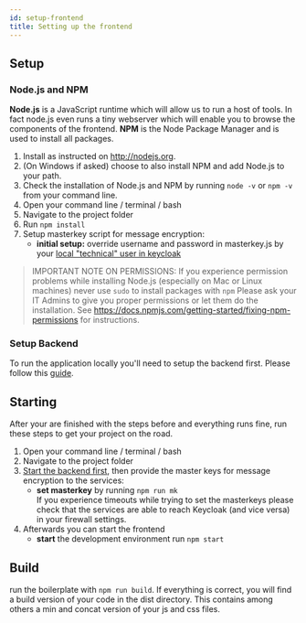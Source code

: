 ```yaml
---
id: setup-frontend
title: Setting up the frontend
---
```


## Setup

### Node.js and NPM

**Node.js** is a JavaScript runtime which will allow us to run a host of tools. In fact node.js even runs a tiny webserver which will enable you to browse the components of the frontend.
**NPM** is the Node Package Manager and is used to install all packages.

1. Install as instructed on <http://nodejs.org>.
2. (On Windows if asked) choose to also install NPM and add Node.js to your path.
3. Check the installation of Node.js and NPM by running `node -v` or `npm -v` from your command line.
4. Open your command line / terminal / bash
5. Navigate to the project folder
6. Run `npm install`
7. Setup masterkey script for message encryption:
   - **initial setup:** override username and password in masterkey.js by your [local "technical" user in keycloak](../backend/service-configuration#technischen-benutzer-und-rolle-anlegen)

> IMPORTANT NOTE ON PERMISSIONS: If you experience permission problems while installing Node.js (especially on Mac or Linux machines) never use `sudo` to install packages with `npm`
> Please ask your IT Admins to give you proper permissions or let them do the installation. See <https://docs.npmjs.com/getting-started/fixing-npm-permissions> for instructions.

### Setup Backend

To run the application locally you'll need to setup the backend first. Please follow this [guide](../setup/setup-backend).

## Starting

After your are finished with the steps before and everything runs fine, run these steps to get your project on the road.

1. Open your command line / terminal / bash
2. Navigate to the project folder
3. [Start the backend first](../backend/starting-and-stopping-the-services), then provide the master keys for message encryption to the services:
   - **set masterkey** by running `npm run mk`\
   If you experience timeouts while trying to set the masterkeys please check that the services are able to reach Keycloak (and vice versa) in your firewall settings.
4. Afterwards you can start the frontend
   - **start** the development environment run `npm start`

## Build

run the boilerplate with `npm run build`. If everything is correct, you will find a build version of your code in the dist directory. This contains among others a min and concat version of your js and css files.
